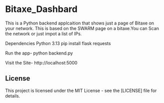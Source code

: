 # Bitaxe_Dashbard

This is a Python backend applcaition that shows just a page of Bitaxe on your network. This is based on the SWARM page on a bitaxe.You can Scan the network or just impot a list of IPs.




Dependencies
  Python 3.13
  pip install flask requests

Run the app-
  python backend.py

Visit the Site-
  http://localhost:5000




  ## License

This project is licensed under the MIT License - see the [LICENSE] file for details.
